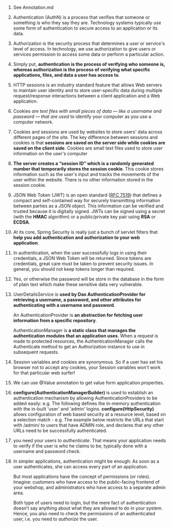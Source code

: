 1. See Annotation.md

2. Authentication (AuthN) is a process that verifies that someone or something is who they say they are. Technology systems typically use some form of authentication to secure access to an application or its data. 

3. Authorization is the security process that determines a user or service's level of access. In technology, we use authorization to give users or services permission to access some data or perform a particular action. 

4. Simply put, **authentication is the process of verifying who someone is, whereas authorization is the process of verifying what specific applications, files, and data a user has access to**.

5. HTTP sessions is an industry standard feature that allows Web servers to maintain user identity and to store user-specific data during multiple request/response interactions between a client application and a Web application.

6. Cookies *are text files with small pieces of data — like a username and password — that are used* to identify your computer as you use a computer network.

7. Cookies and sessions are used by websites to store users' data across different pages of the site. The key difference between sessions and cookies is that **sessions are saved on the server side while cookies are saved on the client side**. Cookies are small text files used to store user information on the user's computer

8. **The server creates a “session ID” which is a randomly generated number that temporarily stores the session cookie**. This cookie stores information such as the user's input and tracks the movements of the user within the website. There is no other information stored in the session cookie.

9. JSON Web Token (JWT) is an open standard ([RFC 7519](https://tools.ietf.org/html/rfc7519)) that defines a compact and self-contained way for securely transmitting information between parties as a JSON object. This information can be verified and trusted because it is digitally signed. JWTs can be signed using a secret (with the **HMAC** algorithm) or a public/private key pair using **RSA** or **ECDSA**.

   

10. At its core, Spring Security is really just a bunch of servlet filters that **help you add authentication and authorization to your web application**.

11. In authentication, when the user successfully logs in using their credentials, a JSON Web Token will be returned. Since tokens are credentials, great care must be taken to prevent security issues. In general, you should not keep tokens longer than required.

12. Yes, or otherwise the password will be store in the database in the form of plain text which make these sensitive data very  vulnerable. 

13. UserDetailsService is **used by Dao AuthenticationProvider for retrieving a username, a password, and other attributes for authenticating with a username and password**. 

    An AuthenticationProvider is **an abstraction for fetching user information from a specific repository**.

    AuthenticationManager is **a static class that manages the authentication modules that an application uses**. When a request is made to protected resources, the AuthenticationManager calls the Authenticate method to get an Authorization instance to use in subsequent requests.

14. Session variables and cookies are synonymous. So if a user has set his browser not to accept any cookies, your Session variables won't work for that particular web surfer!

15. We can use @Value annotation to get value form application.properties.

16. **configure(AuthenticationManagerBuilder)** is used to establish an authentication mechanism by allowing AuthenticationProviders to be added easily: e.g. The following defines the in-memory authentication with the in-built 'user' and 'admin' logins. **configure(HttpSecurity)** allows configuration of web based security at a resource level, based on a selection match - e.g. The example below restricts the URLs that start with /admin/ to users that have ADMIN role, and declares that any other URLs need to be successfully authenticated.

17.  you need your users to *authenticate*. That means your application needs to verify if the user is *who* he claims to be, typically done with a username and password check.

18. In simpler applications, authentication might be enough: As soon as a user authenticates, she can access every part of an application.

    But most applications have the concept of permissions (or roles). Imagine: customers who have access to the public-facing frontend of your webshop, and administrators who have access to a separate admin area.

    Both type of users need to login, but the mere fact of authentication doesn’t say anything about what they are allowed to do in your system. Hence, you also need to check the permissions of an authenticated user, i.e. you need to *authorize* the user.